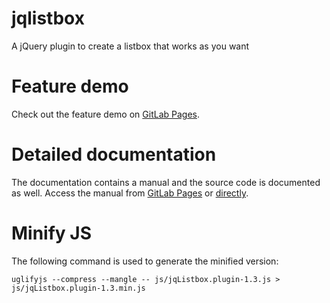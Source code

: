 # jqlistbox
A jQuery plugin to create a listbox that works as you want

# Feature demo
Check out the feature demo on [GitLab Pages](https://ferencb.github.io/jqlistbox/).

# Detailed documentation
The documentation contains a manual and the source code is documented as well.
Access the manual from [GitLab Pages](https://ferencb.github.io/jqlistbox/) or [directly](https://ferencb.github.io/jqlistbox/manual.html).

# Minify JS
The following command is used to generate the minified version:

```
uglifyjs --compress --mangle -- js/jqListbox.plugin-1.3.js > js/jqListbox.plugin-1.3.min.js
```